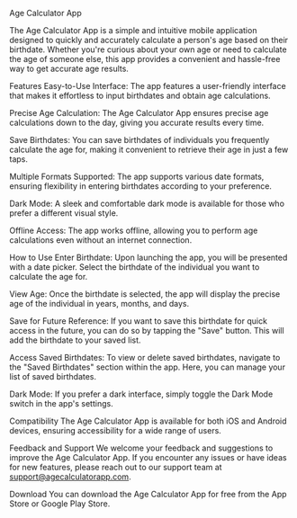 Age Calculator App


The Age Calculator App is a simple and intuitive mobile application designed to quickly and accurately calculate a person's age based on their birthdate. Whether you're curious about your own age or need to calculate the age of someone else, this app provides a convenient and hassle-free way to get accurate age results.

Features
Easy-to-Use Interface: The app features a user-friendly interface that makes it effortless to input birthdates and obtain age calculations.

Precise Age Calculation: The Age Calculator App ensures precise age calculations down to the day, giving you accurate results every time.

Save Birthdates: You can save birthdates of individuals you frequently calculate the age for, making it convenient to retrieve their age in just a few taps.

Multiple Formats Supported: The app supports various date formats, ensuring flexibility in entering birthdates according to your preference.

Dark Mode: A sleek and comfortable dark mode is available for those who prefer a different visual style.

Offline Access: The app works offline, allowing you to perform age calculations even without an internet connection.

How to Use
Enter Birthdate: Upon launching the app, you will be presented with a date picker. Select the birthdate of the individual you want to calculate the age for.

View Age: Once the birthdate is selected, the app will display the precise age of the individual in years, months, and days.

Save for Future Reference: If you want to save this birthdate for quick access in the future, you can do so by tapping the "Save" button. This will add the birthdate to your saved list.

Access Saved Birthdates: To view or delete saved birthdates, navigate to the "Saved Birthdates" section within the app. Here, you can manage your list of saved birthdates.

Dark Mode: If you prefer a dark interface, simply toggle the Dark Mode switch in the app's settings.

Compatibility
The Age Calculator App is available for both iOS and Android devices, ensuring accessibility for a wide range of users.

Feedback and Support
We welcome your feedback and suggestions to improve the Age Calculator App. If you encounter any issues or have ideas for new features, please reach out to our support team at support@agecalculatorapp.com.

Download
You can download the Age Calculator App for free from the App Store or Google Play Store.
